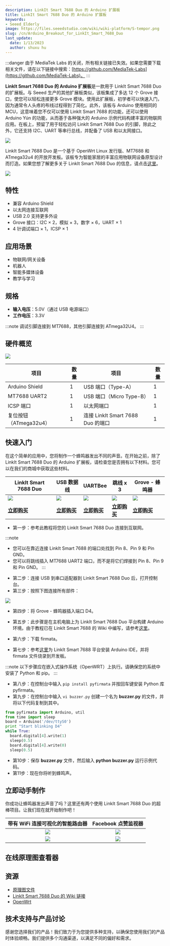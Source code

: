 ```yaml
---
description: LinkIt Smart 7688 Duo 的 Arduino 扩展板
title: LinkIt Smart 7688 Duo 的 Arduino 扩展板
keywords:
- Seeed_Elderly
image: https://files.seeedstudio.com/wiki/wiki-platform/S-tempor.png
slug: /cn/Arduino_Breakout_for_LinkIt_Smart_7688_Duo
last_update:
  date: 1/13/2023
  author: shuxu hu
---
```


:::danger
由于 MediaTek Labs 的关闭，所有相关链接已失效。如果您需要下载相关文件，请在以下链接中搜索：[https://github.com/MediaTek-Labs](https://github.com/MediaTek-Labs)。
:::

**LinkIt Smart 7688 Duo 的 Arduino 扩展板**是一款用于 LinkIt Smart 7688 Duo 的扩展板。与 Seeed 生产的其他扩展板类似，该板集成了多达 12 个 Grove 接口，使您可以轻松连接更多 Grove 模块。使用此扩展板，初学者可以快速入门，因为通常令人头疼的布线过程得到了简化。此外，该板与 Arduino 使用相同的 MCU，这意味着您不仅可以使用 LinkIt Smart 7688 的功能，还可以使用 Arduino Yún 的功能，从而基于各种强大的 Arduino 示例代码构建丰富的物联网应用。在板上，预留了用于轻松访问 LinkIt Smart 7688 Duo 的引脚，除此之外，它还支持 I2C、UART 等串行总线，并配备了 USB 和以太网接口。

![](https://files.seeedstudio.com/wiki/Arduino_Breakout_for_LinkIt_Smart_7688_Duo/images/Arduino_Breakout_for_LinkIt_Smart_7688_Duo_product_view.jpg)

LinkIt Smart 7688 Duo 是一个基于 OpenWrt Linux 发行版、MT7688 和 ATmega32u4 的开放开发板。该板专为智能家居的丰富应用物联网设备原型设计而打造。如果您想了解更多关于 LinkIt Smart 7688 Duo 的信息，请点击[这里](https://www.seeedstudio.com/wiki/LinkIt_Smart_7688_Duo)。

[![](https://files.seeedstudio.com/wiki/Seeed-WiKi/docs/images/get_one_now.png)](https://www.seeedstudio.com/Arduino-Breakout-for-LinkIt-Smart-7688-Duo-p-2576.html)

## 特性

- 兼容 Arduino Shield
- 以太网连接互联网
- USB 2.0 支持更多外设
- Grove 接口：I2C × 2，模拟 × 3，数字 × 6，UART × 1
- 4 针调试端口 × 1，ICSP × 1

## 应用场景

- 物联网/网关设备
- 机器人
- 智能多媒体设备
- 教学与学习

## 规格

- **输入电压**：5.0V（通过 USB 电源端口）
- **工作电压**：3.3V

:::note
调试引脚连接到 MT7688，其他引脚连接到 ATmega32U4。
:::

## 硬件概览

![](https://files.seeedstudio.com/wiki/Arduino_Breakout_for_LinkIt_Smart_7688_Duo/images/Arduino_Breakout_for_LinkIt_Smart_7688_Duo_components_with_text_1200_s.jpg)

|项目|数量|项目|数量|
|---|---|---|---|
|Arduino Shield|1|USB 端口（Type-A）|1|
|MT7688 UART2|1|USB 端口（Micro Type-B）|1|
|ICSP 端口|1|以太网端口|1|
|复位按钮（ATmega32u4）|1|连接 LinkIt Smart 7688 Duo 的端口|1|

## 快速入门

在这个简单的应用中，您将制作一个蜂鸣器发出不同的声音。在开始之前，除了 LinkIt Smart 7688 Duo 的 Arduino 扩展板，请检查您是否拥有以下材料。您可以在我们的商城中获取这些材料。

|LinkIt Smart 7688 Duo|USB 数据线|UARTBee|跳线 x 3|Grove - 蜂鸣器|
|---|---|---|---|---|
|![](https://files.seeedstudio.com/wiki/Arduino_Breakout_for_LinkIt_Smart_7688_Duo/images/102110017%206.jpg)|![](https://files.seeedstudio.com/wiki/Arduino_Breakout_for_LinkIt_Smart_7688_Duo/images/48cmUSBc.jpg)|![](https://files.seeedstudio.com/wiki/Arduino_Breakout_for_LinkIt_Smart_7688_Duo/images/UartSBee%20V5_01.jpg)|![](https://files.seeedstudio.com/wiki/Arduino_Breakout_for_LinkIt_Smart_7688_Duo/images/jw100n.jpg)|![](https://files.seeedstudio.com/wiki/Arduino_Breakout_for_LinkIt_Smart_7688_Duo/images/107020000%201.jpg)|
|[**立即购买**](https://www.seeedstudio.com/LinkIt-Smart-7688-Duo-p-2574.html)|[**立即购买**](https://www.seeedstudio.com/Micro-USB-Cable-48cm-p-1475.html)|[**立即购买**](https://www.seeedstudio.com/UartSBee-V5-p-1752.html)|[**立即购买**](https://www.seeedstudio.com/1-pin-dual-female-jumper-wire-100mm-50pcs-pack-p-260.html)|[**立即购买**](https://www.seeedstudio.com/Grove-Buzzer-p-768.html)|

- 第一步：参考此教程将您的 LinkIt Smart 7688 Duo 连接到互联网。

:::note
* 您可以在靠近连接 LinkIt Smart 7688 的端口处找到 Pin 8、Pin 9 和 Pin GND。
* 您可以将跳线插入 MT7688 UART2 端口，而不是将它们焊接到 Pin 8、Pin 9 和 Pin GND。
:::

- 第二步：连接 USB 到串口适配器到 LinkIt Smart 7688 Duo 后，打开控制台。
- 第三步：按照下图连接所有部件：

![](https://files.seeedstudio.com/wiki/Arduino_Breakout_for_LinkIt_Smart_7688_Duo/images/Arduino_Breakout_for_LinkIt_Smart_7688_Duo_demo_connection_view_1200_s.jpg)

- 第四步：将 Grove - 蜂鸣器插入端口 D4。

- 第五步：此步骤是在主机电脑上为 LinkIt Smart 7688 Duo 平台构建 Arduino 环境。由于教程已在 LinkIt Smart 7688 的 Wiki 中编写，请参考[这里](https://www.seeedstudio.com/wiki/LinkIt_Smart_7688_Duo#Installing_Arduino_programming_environment)。
- 第六步：下载 firmata。
- 第七步：参考[这里](https://www.seeedstudio.com/wiki/LinkIt_Smart_7688_Duo#Installing_Arduino_programming_environment)为 LinkIt Smart 7688 平台安装 Arduino IDE，并将 firmata 文件烧录到开发板。

:::note
以下步骤应在嵌入式操作系统（OpenWRT）上执行。请确保您的系统中安装了 Python 和 pip。
:::

- 第八步：在控制台中输入 `pip install pyfirmata` 并按回车键安装 Python 库 pyfirmata。
- 第九步：在控制台中输入 `vi buzzer.py` 创建一个名为 **buzzer.py** 的文件，并将以下代码复制到其中。

```python
from pyfirmata import Arduino, util
from time import sleep
board = Arduino('/dev/ttyS0')
print "Start blinking D4"
while True:
  board.digital[4].write(1)
  sleep(0.5)
  board.digital[4].write(0)
  sleep(0.5)
```

- 第10步：保存 **buzzer.py** 文件，然后输入 **python buzzer.py** 运行示例代码。
- 第11步：现在你将听到蜂鸣声。

## 立即动手制作
你成功让蜂鸣器发出声音了吗？这里还有两个使用 LinkIt Smart 7688 Duo 的超棒项目。让我们现在就开始制作吧！

|带有 WiFi 连接可视化的智能路由器|Facebook 点赞监视器|
|:---:|:---:|
|![](https://files.seeedstudio.com/wiki/Arduino_Breakout_for_LinkIt_Smart_7688_Duo/images/F9SCHIKIPH4SPTP.MEDIUM.jpg)|![](https://files.seeedstudio.com/wiki/Arduino_Breakout_for_LinkIt_Smart_7688_Duo/images/F9MQJJOIHQOBV4Q.MEDIUM.jpg)|
|[![](https://files.seeedstudio.com/wiki/Arduino_Breakout_for_LinkIt_Smart_7688_Duo/images/200px-Wiki_makeitnow_logo.png)](https://www.instructables.com/id/ReRouter-Make-an-Extensible-IoT-Router/)|[![](https://files.seeedstudio.com/wiki/Arduino_Breakout_for_LinkIt_Smart_7688_Duo/images/200px-Wiki_makeitnow_logo.png)](https://www.instructables.com/id/Facebook-Like-Monitor/)|

## 在线原理图查看器

<div className="altium-ecad-viewer" data-project-src="https://files.seeedstudio.com/wiki/Arduino_Breakout_for_LinkIt_Smart_7688_Duo/resources/Schematic_files_for_Arduino_Breakout_for_LinkIt_Smart_7688_Duo.zip" style={{borderRadius: '0px 0px 4px 4px', height: 500, borderStyle: 'solid', borderWidth: 1, borderColor: 'rgb(241, 241, 241)', overflow: 'hidden', maxWidth: 1280, maxHeight: 700, boxSizing: 'border-box'}}>
</div>

## 资源

- [原理图文件](https://files.seeedstudio.com/wiki/Arduino_Breakout_for_LinkIt_Smart_7688_Duo/resources/Schematic_files_for_Arduino_Breakout_for_LinkIt_Smart_7688_Duo.zip)
- [LinkIt Smart 7688 Duo 的 Wiki 链接](https://www.seeedstudio.com/wiki/LinkIt_Smart_7688_Duo)
- [OpenWrt](http://wiki.openwrt.org/doc/howto/user.beginner)

## 技术支持与产品讨论

感谢您选择我们的产品！我们致力于为您提供多种支持，以确保您使用我们的产品时体验顺畅。我们提供多个沟通渠道，以满足不同的偏好和需求。

<div class="button_tech_support_container">
<a href="https://forum.seeedstudio.com/" class="button_forum"></a> 
<a href="https://www.seeedstudio.com/contacts" class="button_email"></a>
</div>

<div class="button_tech_support_container">
<a href="https://discord.gg/eWkprNDMU7" class="button_discord"></a> 
<a href="https://github.com/Seeed-Studio/wiki-documents/discussions/69" class="button_discussion"></a>
</div>